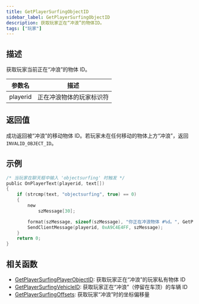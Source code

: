 ```yaml
---
title: GetPlayerSurfingObjectID
sidebar_label: GetPlayerSurfingObjectID
description: 获取玩家正在“冲浪”的物体ID。
tags: ["玩家"]
---
```


## 描述

获取玩家当前正在“冲浪”的物体 ID。

| 参数名   | 描述                     |
| -------- | ------------------------ |
| playerid | 正在冲浪物体的玩家标识符 |

## 返回值

成功返回被“冲浪”的移动物体 ID。若玩家未在任何移动的物体上方“冲浪”，返回`INVALID_OBJECT_ID`。

## 示例

```c
/* 当玩家在聊天框中输入 'objectsurfing' 时触发 */
public OnPlayerText(playerid, text[])
{
    if (strcmp(text, "objectsurfing", true) == 0)
    {
        new
            szMessage[30];

        format(szMessage, sizeof(szMessage), "你正在冲浪物体 #%d。", GetPlayerSurfingObjectID(playerid));
        SendClientMessage(playerid, 0xA9C4E4FF, szMessage);
    }
    return 0;
}
```

## 相关函数

- [GetPlayerSurfingPlayerObjectID](GetPlayerSurfingPlayerObjectID): 获取玩家正在“冲浪”的玩家私有物体 ID
- [GetPlayerSurfingVehicleID](GetPlayerSurfingVehicleID): 获取玩家正在“冲浪”（停留在车顶）的车辆 ID
- [GetPlayerSurfingOffsets](GetPlayerSurfingOffsets): 获取玩家“冲浪”时的坐标偏移量
